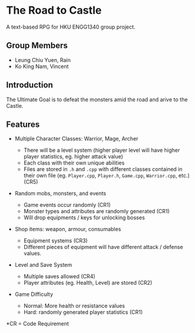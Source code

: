 # The Road to Castle
A text-based RPG for HKU ENGG1340 group project.


## Group Members
- Leung Chiu Yuen, Rain
- Ko King Nam, Vincent


## Introduction
The Ultimate Goal is to defeat the monsters amid the road and arive to the Castle.


## Features
- Multiple Character Classes: Warrior, Mage, Archer
    - There will be a level system (higher player level will have higher player statistics, eg. higher attack value)
    - Each class with their own unique abilities
    - Files are stored in `.h` and `.cpp` with different classes contained in their own file (eg. `Player.cpp`, `Player.h`, `Game.cpp`, `Warrior.cpp`, etc.) (CR5)

- Random mobs, monsters, and events
    - Game events occur randomly (CR1)
    - Monster types and attributes are randomly generated (CR1)
    - Will drop equipments / keys for unlocking bosses

- Shop items: weapon, armour, consumables
    - Equipment systems (CR3)
    - Different pieces of equipment will have different attack / defense values.

- Level and Save System
    - Multiple saves allowed (CR4)
    - Player attributes (eg. Health, Level) are stored (CR2)

- Game Difficulty
    - Normal: More health or resistance values
    - Hard: randomly generated player statistics (CR1)

*CR = Code Requirement
